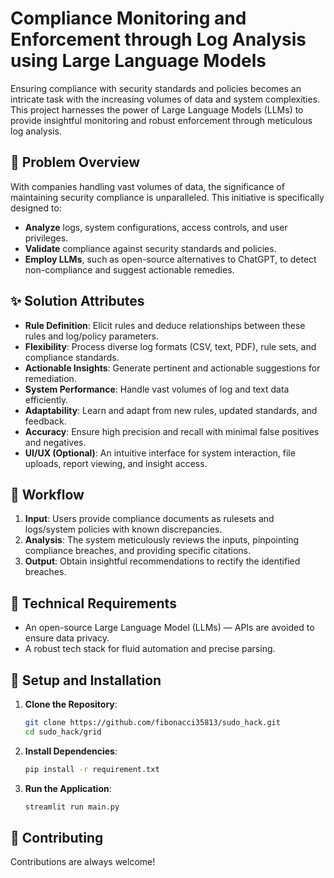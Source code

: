 # Compliance Monitoring and Enforcement through Log Analysis using Large Language Models

Ensuring compliance with security standards and policies becomes an intricate task with the increasing volumes of data and system complexities. This project harnesses the power of Large Language Models (LLMs) to provide insightful monitoring and robust enforcement through meticulous log analysis.


## 📜 **Problem Overview**

With companies handling vast volumes of data, the significance of maintaining security compliance is unparalleled. This initiative is specifically designed to:

- **Analyze** logs, system configurations, access controls, and user privileges.
- **Validate** compliance against security standards and policies.
- **Employ LLMs**, such as open-source alternatives to ChatGPT, to detect non-compliance and suggest actionable remedies.

## ✨ **Solution Attributes**

- **Rule Definition**: Elicit rules and deduce relationships between these rules and log/policy parameters.
- **Flexibility**: Process diverse log formats (CSV, text, PDF), rule sets, and compliance standards.
- **Actionable Insights**: Generate pertinent and actionable suggestions for remediation.
- **System Performance**: Handle vast volumes of log and text data efficiently.
- **Adaptability**: Learn and adapt from new rules, updated standards, and feedback.
- **Accuracy**: Ensure high precision and recall with minimal false positives and negatives.
- **UI/UX (Optional)**: An intuitive interface for system interaction, file uploads, report viewing, and insight access.

## 🔄 **Workflow**

1. **Input**: Users provide compliance documents as rulesets and logs/system policies with known discrepancies.
2. **Analysis**: The system meticulously reviews the inputs, pinpointing compliance breaches, and providing specific citations.
3. **Output**: Obtain insightful recommendations to rectify the identified breaches.

## 🔧 **Technical Requirements**

- An open-source Large Language Model (LLMs) — APIs are avoided to ensure data privacy.
- A robust tech stack for fluid automation and precise parsing.

## 🚀 **Setup and Installation**

1. **Clone the Repository**:
    ```bash
    git clone https://github.com/fibonacci35813/sudo_hack.git
    cd sudo_hack/grid
    ```

2. **Install Dependencies**:
    ```bash
    pip install -r requirement.txt
    ```

3. **Run the Application**:
    ```bash
    streamlit run main.py
    ```

## 🤝 **Contributing**

Contributions are always welcome!
